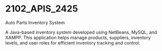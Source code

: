 # 2102_APIS_2425
Auto Parts Inventory System

A Java-based inventory system developed using NetBeans, MySQL, and XAMPP.
This application helps manage products, suppliers, inventory levels, and 
user roles for efficient inventory tracking and control.
